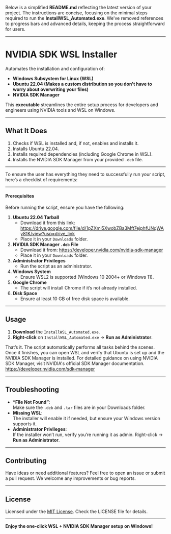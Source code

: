 Below is a simplified **README.md** reflecting the latest version of your project. The instructions are concise, focusing on the minimal steps required to run the **InstallWSL_Automated.exe**. We’ve removed references to progress bars and advanced details, keeping the process straightforward for users.

---

# NVIDIA SDK WSL Installer

Automates the installation and configuration of:
- **Windows Subsystem for Linux (WSL)**
- **Ubuntu 22.04 (Makes a custom distribution so you don't have to worry about overwriting your files)**
- **NVIDIA SDK Manager**

This **executable** streamlines the entire setup process for developers and engineers using NVIDIA tools and WSL on Windows. 

---

## What It Does

1. Checks if WSL is installed and, if not, enables and installs it.
2. Installs Ubuntu 22.04.
3. Installs required dependencies (including Google Chrome in WSL).
4. Installs the NVIDIA SDK Manager from your provided `.deb` file.

---

To ensure the user has everything they need to successfully run your script, here’s a checklist of requirements:

---

#### **Prerequisites**
Before running the script, ensure you have the following:
1. **Ubuntu 22.04 Tarball**
   - Download it from this link: https://drive.google.com/file/d/1pZXml5XwobZBa3Mft7ejphfUNqWAy81K/view?usp=drive_link
   - Place it in your `Downloads` folder.
2. **NVIDIA SDK Manager `.deb` File**
   - Download it from: https://developer.nvidia.com/nvidia-sdk-manager
   - Place it in your `Downloads` folder.
3. **Administrator Privileges**
   - Run the script as an administrator.
4. **Windows System**
   - Ensure WSL2 is supported (Windows 10 2004+ or Windows 11).
5. **Google Chrome**
   - The script will install Chrome if it’s not already installed.
6. **Disk Space**
   - Ensure at least 10 GB of free disk space is available.

---

## Usage

1. **Download** the `InstallWSL_Automated.exe`.
2. **Right-click** on `InstallWSL_Automated.exe` → **Run as Administrator**.

That’s it. The script automatically performs all tasks behind the scenes. Once it finishes, you can open WSL and verify that Ubuntu is set up and the NVIDIA SDK Manager is installed.
For detailed guidance on using NVIDIA SDK Manager, visit NVIDIA's official SDK Manager documentation. https://developer.nvidia.com/sdk-manager

---

## Troubleshooting

- **“File Not Found”**:  
  Make sure the `.deb` and `.tar` files are in your Downloads folder.  
- **Missing WSL**:  
  The installer will enable it if needed, but ensure your Windows version supports it.  
- **Administrator Privileges**:  
  If the installer won’t run, verify you’re running it as admin. Right-click → **Run as Administrator**.  


---

## Contributing

Have ideas or need additional features? Feel free to open an issue or submit a pull request. We welcome any improvements or bug reports.

---

## License

Licensed under the [MIT License](LICENSE). Check the LICENSE file for details.

---

**Enjoy the one-click WSL + NVIDIA SDK Manager setup on Windows!**

